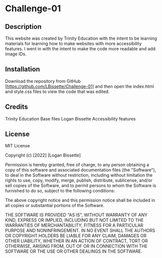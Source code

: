 # Challenge-01
## Description

This website was created by Trinity Education with the intent to be learning materials for learning how to make websites with more accessibility features. I went in with the intent to make the code more readable and add image IDs.


## Installation

Download the repository from GitHub [https://github.com/LBissette/Challenge-01] and then open the index.html and style.css files to view the code that was edited.

## Credits

Trinity Education
    Base files
Logan Bissette
    Accessibility features

## License

MIT License

Copyright (c) [2022] [Logan Bissette]

Permission is hereby granted, free of charge, to any person obtaining a copy
of this software and associated documentation files (the "Software"), to deal
in the Software without restriction, including without limitation the rights
to use, copy, modify, merge, publish, distribute, sublicense, and/or sell
copies of the Software, and to permit persons to whom the Software is
furnished to do so, subject to the following conditions:

The above copyright notice and this permission notice shall be included in all
copies or substantial portions of the Software.

THE SOFTWARE IS PROVIDED "AS IS", WITHOUT WARRANTY OF ANY KIND, EXPRESS OR
IMPLIED, INCLUDING BUT NOT LIMITED TO THE WARRANTIES OF MERCHANTABILITY,
FITNESS FOR A PARTICULAR PURPOSE AND NONINFRINGEMENT. IN NO EVENT SHALL THE
AUTHORS OR COPYRIGHT HOLDERS BE LIABLE FOR ANY CLAIM, DAMAGES OR OTHER
LIABILITY, WHETHER IN AN ACTION OF CONTRACT, TORT OR OTHERWISE, ARISING FROM,
OUT OF OR IN CONNECTION WITH THE SOFTWARE OR THE USE OR OTHER DEALINGS IN THE
SOFTWARE.